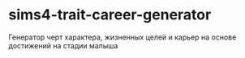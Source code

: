 # sims4-trait-career-generator
Генератор черт характера, жизненных целей и карьер на основе достижений на стадии малыша

